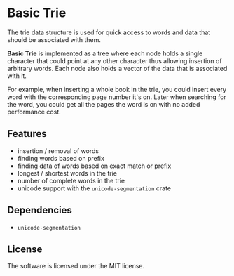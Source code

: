 # Basic Trie

The trie data structure is used for quick access to words and
data that should be associated with them.

**Basic Trie** is implemented as a tree where each node holds a single character
that could point at any other character thus allowing insertion of arbitrary words.
Each node also holds a vector of the data that is associated with it.

For example, when inserting a whole book in the trie, you could insert every word with
the corresponding page number it's on. Later when searching for the word, you could get all
the pages the word is on with no added performance cost.

## Features
- insertion / removal of words
- finding words based on prefix
- finding data of words based on exact match or prefix
- longest / shortest words in the trie
- number of complete words in the trie
- unicode support with the `unicode-segmentation` crate

## Dependencies
- `unicode-segmentation`

## License

The software is licensed under the MIT license.